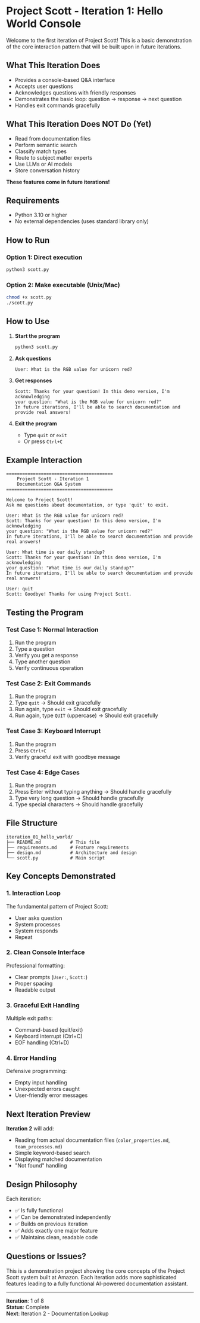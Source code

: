 # Project Scott - Iteration 1: Hello World Console

Welcome to the first iteration of Project Scott! This is a basic demonstration of the core interaction pattern that will be built upon in future iterations.

## What This Iteration Does

- Provides a console-based Q&A interface
- Accepts user questions
- Acknowledges questions with friendly responses
- Demonstrates the basic loop: question → response → next question
- Handles exit commands gracefully

## What This Iteration Does NOT Do (Yet)

- Read from documentation files
- Perform semantic search
- Classify match types
- Route to subject matter experts
- Use LLMs or AI models
- Store conversation history

**These features come in future iterations!**

## Requirements

- Python 3.10 or higher
- No external dependencies (uses standard library only)

## How to Run

### Option 1: Direct execution
```bash
python3 scott.py
```

### Option 2: Make executable (Unix/Mac)
```bash
chmod +x scott.py
./scott.py
```

## How to Use

1. **Start the program**
   ```bash
   python3 scott.py
   ```

2. **Ask questions**
   ```
   User: What is the RGB value for unicorn red?
   ```

3. **Get responses**
   ```
   Scott: Thanks for your question! In this demo version, I'm acknowledging 
   your question: "What is the RGB value for unicorn red?"
   In future iterations, I'll be able to search documentation and provide real answers!
   ```

4. **Exit the program**
   - Type `quit` or `exit`
   - Or press `Ctrl+C`

## Example Interaction

```
========================================
    Project Scott - Iteration 1
    Documentation Q&A System
========================================

Welcome to Project Scott!
Ask me questions about documentation, or type 'quit' to exit.

User: What is the RGB value for unicorn red?
Scott: Thanks for your question! In this demo version, I'm acknowledging 
your question: "What is the RGB value for unicorn red?"
In future iterations, I'll be able to search documentation and provide real answers!

User: What time is our daily standup?
Scott: Thanks for your question! In this demo version, I'm acknowledging 
your question: "What time is our daily standup?"
In future iterations, I'll be able to search documentation and provide real answers!

User: quit
Scott: Goodbye! Thanks for using Project Scott.
```

## Testing the Program

### Test Case 1: Normal Interaction
1. Run the program
2. Type a question
3. Verify you get a response
4. Type another question
5. Verify continuous operation

### Test Case 2: Exit Commands
1. Run the program
2. Type `quit` → Should exit gracefully
3. Run again, type `exit` → Should exit gracefully
4. Run again, type `QUIT` (uppercase) → Should exit gracefully

### Test Case 3: Keyboard Interrupt
1. Run the program
2. Press `Ctrl+C`
3. Verify graceful exit with goodbye message

### Test Case 4: Edge Cases
1. Run the program
2. Press Enter without typing anything → Should handle gracefully
3. Type very long question → Should handle gracefully
4. Type special characters → Should handle gracefully

## File Structure

```
iteration_01_hello_world/
├── README.md           # This file
├── requirements.md     # Feature requirements
├── design.md           # Architecture and design
└── scott.py            # Main script
```

## Key Concepts Demonstrated

### 1. **Interaction Loop**
The fundamental pattern of Project Scott:
- User asks question
- System processes
- System responds
- Repeat

### 2. **Clean Console Interface**
Professional formatting:
- Clear prompts (`User:`, `Scott:`)
- Proper spacing
- Readable output

### 3. **Graceful Exit Handling**
Multiple exit paths:
- Command-based (quit/exit)
- Keyboard interrupt (Ctrl+C)
- EOF handling (Ctrl+D)

### 4. **Error Handling**
Defensive programming:
- Empty input handling
- Unexpected errors caught
- User-friendly error messages

## Next Iteration Preview

**Iteration 2** will add:
- Reading from actual documentation files (`color_properties.md`, `team_processes.md`)
- Simple keyword-based search
- Displaying matched documentation
- "Not found" handling

## Design Philosophy

Each iteration:
- ✅ Is fully functional
- ✅ Can be demonstrated independently
- ✅ Builds on previous iteration
- ✅ Adds exactly one major feature
- ✅ Maintains clean, readable code

## Questions or Issues?

This is a demonstration project showing the core concepts of the Project Scott system built at Amazon. Each iteration adds more sophisticated features leading to a fully functional AI-powered documentation assistant.

---

**Iteration**: 1 of 8  
**Status**: Complete  
**Next**: Iteration 2 - Documentation Lookup


